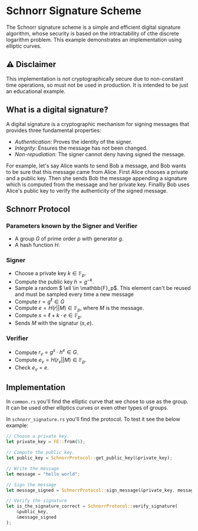 # Schnorr Signature Scheme

The Schnorr signature scheme is a simple and efficient digital signature algorithm, whose security is based on the intractability of cthe discrete logarithm problem.  This example demonstrates an implementation using elliptic curves.

## ⚠️ Disclaimer
This implementation is not cryptographically secure due to non-constant time operations, so must not be used in production. It is intended to be just an educational example.

## What is a digital signature?

A digital signature is a cryptographic mechanism for signing messages that provides three fundamental properties:

- *Authentication:* Proves the identity of the signer.
- *Integrity:* Ensures the message has not been changed.
- *Non-repudiation:* The signer cannot deny having signed the message.

For example, let's say Alice wants to send Bob a message, and Bob wants to be sure that this message came from Alice. First Alice chooses a private and a public key. Then she sends Bob the message appending a signature which is computed from the message and her private key. Finallly Bob uses Alice's public key to verify the authenticity of the signed message.

## Schnorr Protocol

### Parameters known by the Signer and Verifier
- A group $G$ of prime order $p$ with generator $g$.
- A hash function $H$.

### Signer
- Choose a private key $k \in \mathbb{F}_p$.
- Compute the public key $h = g^{-k}$.
- Sample a random $ \ell \in \mathbb{F}_p$. This element can't be reused and must be sampled every time a new message 
- Compute $r = g^\ell \in G$
- Compute $e = H(r || M) \in \mathbb{F}_p$, where $M$ is the message.
- Compute $s = \ell + k \cdot e \in \mathbb{F}_p$.
- Sends $M$ with the signatur $(s, e)$.

### Verifier
- Compute $r_v = g^s \cdot h^e \in G$.
- Compute $e_v = H(r_v || M) \in \mathbb{F}_p$.
- Check $e_v = e$.

## Implementation
In `common.rs` you'll find the elliptic curve that we chose to use as the group. It can be used other elliptics curves or even other types of groups.

In `schnorr_signature.rs` you'll find the protocol. To test it see the below example:

```rust
// Choose a private key.
let private_key = FE::from(5);

// Compute the public key.
let public_key = SchnorrProtocol::get_public_key(&private_key);

// Write the message
let message = "hello world";

// Sign the message
let message_signed = SchnorrProtocol::sign_message(&private_key, message);

// Verify the signature
let is_the_signature_correct = SchnorrProtocol::verify_signature(
    &public_key,
    &message_signed
);
```




